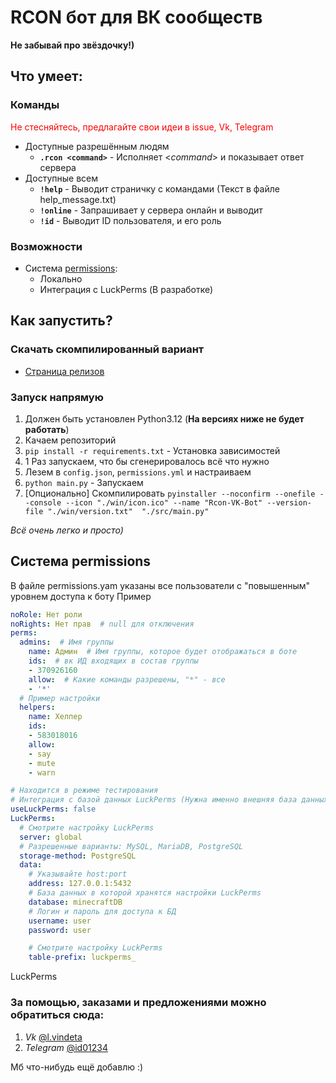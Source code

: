 # RCON бот для ВК сообществ

**Не забывай про звёздочку!)**

## Что умеет: 

### Команды 

<p style="color: red">Не стесняйтесь, предлагайте свои идеи в issue, Vk, Telegram</p>

* Доступные разрешённым людям
  * **`.rcon <command>`** - Исполняет <*command*> и показывает ответ сервера
* Доступные всем
  * **`!help`** - Выводит страничку с командами (Текст в файле help_message.txt)
  * **`!online`** - Запрашивает у сервера онлайн и выводит
  * **`!id`** - Выводит ID пользователя, и его роль

### Возможности

* Система [permissions](#система-permissions):
  * Локально 
  * Интеграция с LuckPerms (В разработке)

## Как запустить?

### Скачать скомпилированный вариант

* [Страница релизов](https://github.com/SantaSpeen/Rcon-VK-Bot/releases)

### Запуск напрямую 

1. Должен быть установлен Python3.12 (**На версиях ниже не будет работать**)
2. Качаем репозиторий
3. `pip install -r requirements.txt` - Установка зависимостей
4. 1 Раз запускаем, что бы сгенерировалось всё что нужно
5. Лезем в `config.json`, `permissions.yml` и настраиваем
6. `python main.py` - Запускаем
7. [Опционально] Скомпилировать `pyinstaller --noconfirm --onefile --console --icon "./win/icon.ico" --name "Rcon-VK-Bot" --version-file "./win/version.txt"  "./src/main.py"`

_Всё очень легко и просто)_

## Система permissions

В файле permissions.yam указаны все пользователи с "повышенным" уровнем доступа к боту
Пример
```yaml
noRole: Нет роли
noRights: Нет прав  # null для отключения
perms:
  admins:  # Имя группы
    name: Админ  # Имя группы, которое будет отображаться в боте
    ids:  # вк ИД входящих в состав группы
    - 370926160
    allow:  # Какие команды разрешены, "*" - все
    - '*'
  # Пример настройки
  helpers:
    name: Хелпер
    ids:
    - 583018016
    allow:
    - say
    - mute
    - warn

# Находится в режиме тестирования
# Интеграция с базой данных LuckPerms (Нужна именно внешняя база данных)
useLuckPerms: false
LuckPerms:
  # Смотрите настройку LuckPerms
  server: global
  # Разрешенные варианты: MySQL, MariaDB, PostgreSQL
  storage-method: PostgreSQL
  data:
    # Указывайте host:port
    address: 127.0.0.1:5432
    # База данных в которой хранятся настройки LuckPerms
    database: minecraftDB
    # Логин и пароль для доступа к БД
    username: user
    password: user

    # Смотрите настройку LuckPerms
    table-prefix: luckperms_
```

LuckPerms

### За помощью, заказами и предложениями можно обратиться сюда:

1. _Vk_ [@l.vindeta](https://vk.me/l.vindeta)
2. _Telegram_ [@id01234](https://t.me/id0124)

Мб что-нибудь ещё добавлю :)
